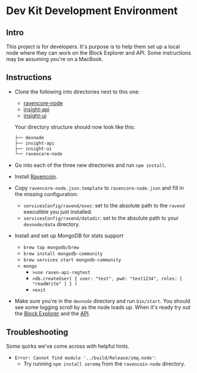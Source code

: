 # Dev Kit Development Environment

## Intro

This project is for developers.  It's purpose is to help them set up a local node where they can work on the Block Explorer and API.  Some instructions may be assuming you're on a MacBook.

## Instructions

* Clone the following into directories next to this one:
    * [ravencore-node](https://github.com/RavenDevKit/ravencore-node)
    * [insight-api](https://github.com/RavenDevKit/insight-api)
    * [insight-ui](https://github.com/RavenDevKit/insight-ui)

    Your directory structure should now look like this:
    ```bash
    ├── devnode
    ├── insight-api
    ├── insight-ui
    └── ravencore-node
    ```

* Go into each of the three new directories and run `npm install`.

* Install [Ravencoin](https://ravencoin.org/wallet/).

* Copy `ravencore-node.json.template` to `ravencore-node.json` and fill in the missing configuration:
    - `servicesConfig/ravend/exec`: set to the absolute path to the `ravend` executible you just installed.
    - `servicesConfig/ravend/datadir`: set to the absulute path to your `devnode/data` directory.

* Install and set up MongoDB for stats support
    - `brew tap mongodb/brew`
    - `brew install mongodb-community`
    - `brew services start mongodb-community`
    - `mongo`
        - `>use raven-api-regtest`
        - `>db.createUser( { user: "test", pwd: "test1234", roles: [ "readWrite" ] } )`
        - `>exit`

* Make sure you're in the `devnode` directory and run `bin/start`.  You should see some logging scroll by as the node loads up.  When it's ready try out the [Block Explorer](http://localhost:3001/blocks) and the [API](http://localhost:3001/api/status?q=getInfo).

## Troubleshooting

Some quirks we've come across with helpful hints.

* `Error: Cannot find module '../build/Release/zmq.node'`:
    - Try running `npm install zeromq` from the `ravencoin-node` directory.